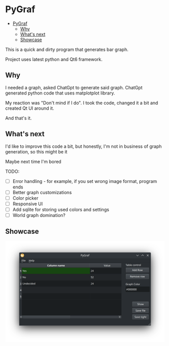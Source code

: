 # PyGraf

<!--toc:start-->
- [PyGraf](#pygraf)
  - [Why](#why)
  - [What's next](#whats-next)
  - [Showcase](#showcase)
<!--toc:end-->

This is a quick and dirty program that generates bar graph.

Project uses latest python and Qt6 framework.

## Why

I needed a graph, asked ChatGpt to generate said graph. ChatGpt generated python code that uses matplotplot library.

My reaction was "Don't mind if I do". I took the code, changed it a bit and created Qt UI around it.

And that's it.

## What's next

I'd like to improve this code a bit, but honestly, I'm not in business of graph generation, so this might be it

Maybe next time I'm bored

TODO:

- [ ] Error handling - for example, if you set wrong image format, program ends
- [ ] Better graph customizations
- [ ] Color picker
- [ ] Responsive UI
- [ ] Add sqlite for storing used colors and settings
- [ ] World graph domination?

## Showcase

![screenshot of PyGraf program](./img/Screenshot_20241117_161827.png)
